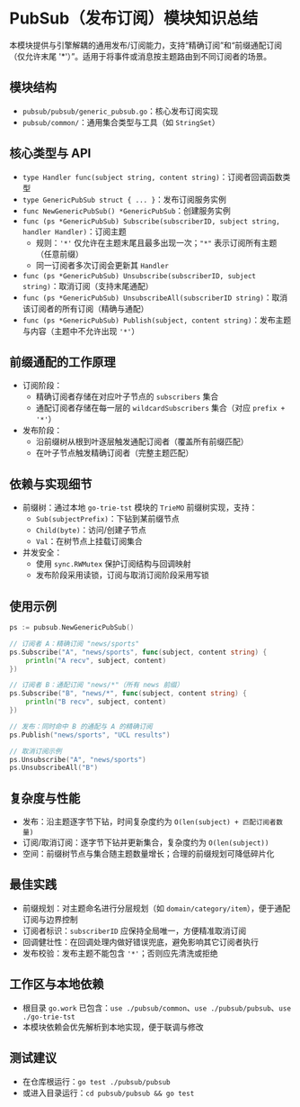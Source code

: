 # PubSub（发布订阅）模块知识总结

本模块提供与引擎解耦的通用发布/订阅能力，支持“精确订阅”和“前缀通配订阅（仅允许末尾 '*'）”。适用于将事件或消息按主题路由到不同订阅者的场景。

## 模块结构
- `pubsub/pubsub/generic_pubsub.go`：核心发布订阅实现
- `pubsub/common/`：通用集合类型与工具（如 `StringSet`）

## 核心类型与 API
- `type Handler func(subject string, content string)`：订阅者回调函数类型
- `type GenericPubSub struct { ... }`：发布订阅服务实例
- `func NewGenericPubSub() *GenericPubSub`：创建服务实例
- `func (ps *GenericPubSub) Subscribe(subscriberID, subject string, handler Handler)`：订阅主题
  - 规则：`'*'` 仅允许在主题末尾且最多出现一次；`"*"` 表示订阅所有主题（任意前缀）
  - 同一订阅者多次订阅会更新其 `Handler`
- `func (ps *GenericPubSub) Unsubscribe(subscriberID, subject string)`：取消订阅（支持末尾通配）
- `func (ps *GenericPubSub) UnsubscribeAll(subscriberID string)`：取消该订阅者的所有订阅（精确与通配）
- `func (ps *GenericPubSub) Publish(subject, content string)`：发布主题与内容（主题中不允许出现 `'*'`）

## 前缀通配的工作原理
- 订阅阶段：
  - 精确订阅者存储在对应叶子节点的 `subscribers` 集合
  - 通配订阅者存储在每一层的 `wildcardSubscribers` 集合（对应 `prefix + '*'`）
- 发布阶段：
  - 沿前缀树从根到叶逐层触发通配订阅者（覆盖所有前缀匹配）
  - 在叶子节点触发精确订阅者（完整主题匹配）

## 依赖与实现细节
- 前缀树：通过本地 `go-trie-tst` 模块的 `TrieMO` 前缀树实现，支持：
  - `Sub(subjectPrefix)`：下钻到某前缀节点
  - `Child(byte)`：访问/创建子节点
  - `Val`：在树节点上挂载订阅集合
- 并发安全：
  - 使用 `sync.RWMutex` 保护订阅结构与回调映射
  - 发布阶段采用读锁，订阅与取消订阅阶段采用写锁

## 使用示例
```go
ps := pubsub.NewGenericPubSub()

// 订阅者 A：精确订阅 "news/sports"
ps.Subscribe("A", "news/sports", func(subject, content string) {
    println("A recv", subject, content)
})

// 订阅者 B：通配订阅 "news/*"（所有 news 前缀）
ps.Subscribe("B", "news/*", func(subject, content string) {
    println("B recv", subject, content)
})

// 发布：同时命中 B 的通配与 A 的精确订阅
ps.Publish("news/sports", "UCL results")

// 取消订阅示例
ps.Unsubscribe("A", "news/sports")
ps.UnsubscribeAll("B")
```

## 复杂度与性能
- 发布：沿主题逐字节下钻，时间复杂度约为 `O(len(subject) + 匹配订阅者数量)`
- 订阅/取消订阅：逐字节下钻并更新集合，复杂度约为 `O(len(subject))`
- 空间：前缀树节点与集合随主题数量增长；合理的前缀规划可降低碎片化

## 最佳实践
- 前缀规划：对主题命名进行分层规划（如 `domain/category/item`），便于通配订阅与边界控制
- 订阅者标识：`subscriberID` 应保持全局唯一，方便精准取消订阅
- 回调健壮性：在回调处理内做好错误兜底，避免影响其它订阅者执行
- 发布校验：发布主题不能包含 `'*'`；否则应先清洗或拒绝

## 工作区与本地依赖
- 根目录 `go.work` 已包含：`use ./pubsub/common`、`use ./pubsub/pubsub`、`use ./go-trie-tst`
- 本模块依赖会优先解析到本地实现，便于联调与修改

## 测试建议
- 在仓库根运行：`go test ./pubsub/pubsub`
- 或进入目录运行：`cd pubsub/pubsub && go test`